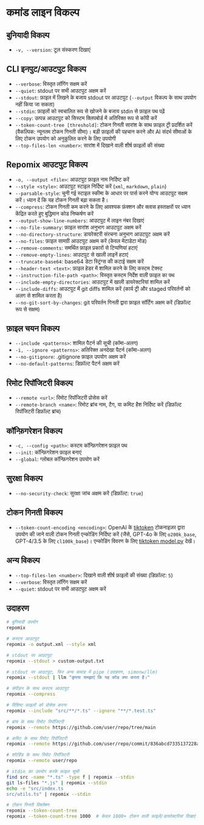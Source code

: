 # कमांड लाइन विकल्प

## बुनियादी विकल्प
- `-v, --version`: टूल संस्करण दिखाएं

## CLI इनपुट/आउटपुट विकल्प
- `--verbose`: विस्तृत लॉगिंग सक्षम करें
- `--quiet`: stdout पर सभी आउटपुट अक्षम करें
- `--stdout`: फ़ाइल में लिखने के बजाय stdout पर आउटपुट (`--output` विकल्प के साथ उपयोग नहीं किया जा सकता)
- `--stdin`: फ़ाइलों को स्वचालित रूप से खोजने के बजाय stdin से फ़ाइल पथ पढ़ें
- `--copy`: उत्पन्न आउटपुट को सिस्टम क्लिपबोर्ड में अतिरिक्त रूप से कॉपी करें
- `--token-count-tree [threshold]`: टोकन गिनती सारांश के साथ फ़ाइल ट्री प्रदर्शित करें (वैकल्पिक: न्यूनतम टोकन गिनती सीमा)। बड़ी फ़ाइलों की पहचान करने और AI संदर्भ सीमाओं के लिए टोकन उपयोग को अनुकूलित करने के लिए उपयोगी
- `--top-files-len <number>`: सारांश में दिखाने वाली शीर्ष फ़ाइलों की संख्या

## Repomix आउटपुट विकल्प
- `-o, --output <file>`: आउटपुट फ़ाइल नाम निर्दिष्ट करें
- `--style <style>`: आउटपुट स्टाइल निर्दिष्ट करें (`xml`, `markdown`, `plain`)
- `--parsable-style`: चुनी गई स्टाइल स्कीमा के आधार पर पार्स करने योग्य आउटपुट सक्षम करें। ध्यान दें कि यह टोकन गिनती बढ़ा सकता है।
- `--compress`: टोकन गिनती कम करने के लिए आवश्यक फ़ंक्शन और क्लास हस्ताक्षरों पर ध्यान केंद्रित करते हुए बुद्धिमान कोड निष्कर्षण करें
- `--output-show-line-numbers`: आउटपुट में लाइन नंबर दिखाएं
- `--no-file-summary`: फ़ाइल सारांश अनुभाग आउटपुट अक्षम करें
- `--no-directory-structure`: डायरेक्टरी संरचना अनुभाग आउटपुट अक्षम करें
- `--no-files`: फ़ाइल सामग्री आउटपुट अक्षम करें (केवल मेटाडेटा मोड)
- `--remove-comments`: समर्थित फ़ाइल प्रकारों से टिप्पणियां हटाएं
- `--remove-empty-lines`: आउटपुट से खाली लाइनें हटाएं
- `--truncate-base64`: base64 डेटा स्ट्रिंग्स की कटाई सक्षम करें
- `--header-text <text>`: फ़ाइल हेडर में शामिल करने के लिए कस्टम टेक्स्ट
- `--instruction-file-path <path>`: विस्तृत कस्टम निर्देश वाली फ़ाइल का पथ
- `--include-empty-directories`: आउटपुट में खाली डायरेक्टरियां शामिल करें
- `--include-diffs`: आउटपुट में git diffs शामिल करें (कार्य ट्री और staged परिवर्तनों को अलग से शामिल करता है)
- `--no-git-sort-by-changes`: git परिवर्तन गिनती द्वारा फ़ाइल सॉर्टिंग अक्षम करें (डिफ़ॉल्ट रूप से सक्षम)

## फ़ाइल चयन विकल्प
- `--include <patterns>`: शामिल पैटर्न की सूची (कॉमा-अलग)
- `-i, --ignore <patterns>`: अतिरिक्त अनदेखा पैटर्न (कॉमा-अलग)
- `--no-gitignore`: .gitignore फ़ाइल उपयोग अक्षम करें
- `--no-default-patterns`: डिफ़ॉल्ट पैटर्न अक्षम करें

## रिमोट रिपॉजिटरी विकल्प
- `--remote <url>`: रिमोट रिपॉजिटरी प्रोसेस करें
- `--remote-branch <name>`: रिमोट ब्रांच नाम, टैग, या कमिट हैश निर्दिष्ट करें (डिफ़ॉल्ट रिपॉजिटरी डिफ़ॉल्ट ब्रांच)

## कॉन्फ़िगरेशन विकल्प
- `-c, --config <path>`: कस्टम कॉन्फ़िगरेशन फ़ाइल पथ
- `--init`: कॉन्फ़िगरेशन फ़ाइल बनाएं
- `--global`: ग्लोबल कॉन्फ़िगरेशन उपयोग करें

## सुरक्षा विकल्प
- `--no-security-check`: सुरक्षा जांच अक्षम करें (डिफ़ॉल्ट: `true`)

## टोकन गिनती विकल्प
- `--token-count-encoding <encoding>`: OpenAI के [tiktoken](https://github.com/openai/tiktoken) टोकनाइज़र द्वारा उपयोग की जाने वाली टोकन गिनती एन्कोडिंग निर्दिष्ट करें (जैसे, GPT-4o के लिए `o200k_base`, GPT-4/3.5 के लिए `cl100k_base`)। एन्कोडिंग विवरण के लिए [tiktoken model.py](https://github.com/openai/tiktoken/blob/main/tiktoken/model.py#L24) देखें।

## अन्य विकल्प
- `--top-files-len <number>`: दिखाने वाली शीर्ष फ़ाइलों की संख्या (डिफ़ॉल्ट: `5`)
- `--verbose`: विस्तृत लॉगिंग सक्षम करें
- `--quiet`: stdout पर सभी आउटपुट अक्षम करें

## उदाहरण

```bash
# बुनियादी उपयोग
repomix

# कस्टम आउटपुट
repomix -o output.xml --style xml

# stdout पर आउटपुट
repomix --stdout > custom-output.txt

# stdout पर आउटपुट, फिर अन्य कमांड में pipe (उदाहरण, simonw/llm)
repomix --stdout | llm "कृपया समझाएं कि यह कोड क्या करता है।"

# संपीड़न के साथ कस्टम आउटपुट
repomix --compress

# विशिष्ट फ़ाइलों को प्रोसेस करना
repomix --include "src/**/*.ts" --ignore "**/*.test.ts"

# ब्रांच के साथ रिमोट रिपॉजिटरी
repomix --remote https://github.com/user/repo/tree/main

# कमिट के साथ रिमोट रिपॉजिटरी
repomix --remote https://github.com/user/repo/commit/836abcd7335137228ad77feb28655d85712680f1

# शॉर्टहैंड के साथ रिमोट रिपॉजिटरी
repomix --remote user/repo

# stdin का उपयोग करके फ़ाइल सूची
find src -name "*.ts" -type f | repomix --stdin
git ls-files "*.js" | repomix --stdin
echo -e "src/index.ts
src/utils.ts" | repomix --stdin

# टोकन गिनती विश्लेषण
repomix --token-count-tree
repomix --token-count-tree 1000  # केवल 1000+ टोकन वाली फ़ाइलें/डायरेक्टरियां दिखाएं
```